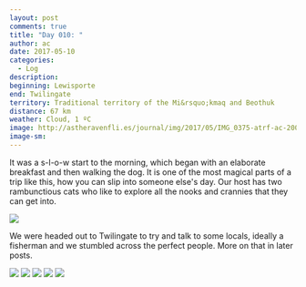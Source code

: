 ```yaml
---
layout: post
comments: true
title: "Day 010: "
author: ac
date: 2017-05-10
categories:
  - Log
description: 
beginning: Lewisporte
end: Twilingate
territory: Traditional territory of the Mi&rsquo;kmaq and Beothuk
distance: 67 km
weather: Cloud, 1 ºC
image: http://astheravenfli.es/journal/img/2017/05/IMG_0375-atrf-ac-2000-web.jpg
image-sm:
---
```


It was a s-l-o-w start to the morning, which began with an elaborate breakfast and then walking the dog. It is one of the most magical parts of a trip like this, how you can slip into someone else's day. Our host has two rambunctious cats who like to explore all the nooks and crannies that they can get into.  

<img src="http://astheravenfli.es/journal/img/2017/05/IMG_0420-atrf-ac-2000-web.jpg">

We were headed out to Twilingate to try and talk to some locals, ideally a fisherman and we stumbled across the perfect people. More on that in later posts. 

<img src="http://astheravenfli.es/journal/img/2017/05/IMG_1290-atrf-jcr-2000-web.jpg">

<img src="http://astheravenfli.es/journal/img/2017/05/IMG_0551-atrf-ac-2000-web.jpg">
 

<img src="http://astheravenfli.es/journal/img/2017/05/IMG_0467-atrf-ac-2000-web.jpg">

<img src="http://astheravenfli.es/journal/img/2017/05/IMG_0487-atrf-ac-2000-web.jpg">



<img src="http://astheravenfli.es/journal/img/2017/05/IMG_1226-atrf-jcr-2000-web.jpg">

